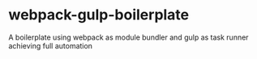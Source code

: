 # webpack-gulp-boilerplate
A boilerplate using webpack as module bundler and gulp as task runner achieving full automation 

